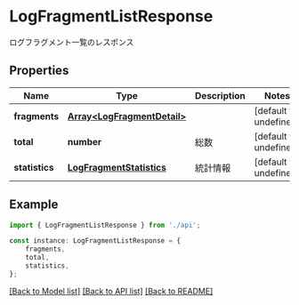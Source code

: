 # LogFragmentListResponse

ログフラグメント一覧のレスポンス

## Properties

Name | Type | Description | Notes
------------ | ------------- | ------------- | -------------
**fragments** | [**Array&lt;LogFragmentDetail&gt;**](LogFragmentDetail.md) |  | [default to undefined]
**total** | **number** | 総数 | [default to undefined]
**statistics** | [**LogFragmentStatistics**](LogFragmentStatistics.md) | 統計情報 | [default to undefined]

## Example

```typescript
import { LogFragmentListResponse } from './api';

const instance: LogFragmentListResponse = {
    fragments,
    total,
    statistics,
};
```

[[Back to Model list]](../README.md#documentation-for-models) [[Back to API list]](../README.md#documentation-for-api-endpoints) [[Back to README]](../README.md)
